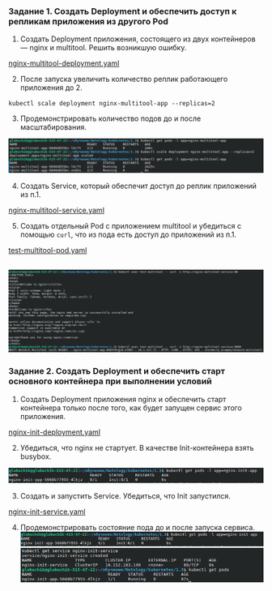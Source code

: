 ### Задание 1. Создать Deployment и обеспечить доступ к репликам приложения из другого Pod

1. Создать Deployment приложения, состоящего из двух контейнеров — nginx и multitool. Решить возникшую ошибку.

[nginx-multitool-deployment.yaml](nginx-multitool-deployment.yaml)

2. После запуска увеличить количество реплик работающего приложения до 2.
```
kubectl scale deployment nginx-multitool-app --replicas=2
```
3. Продемонстрировать количество подов до и после масштабирования.

![](2.png)

4. Создать Service, который обеспечит доступ до реплик приложений из п.1.

[nginx-multitool-service.yaml](nginx-multitool-service.yaml)

5. Создать отдельный Pod с приложением multitool и убедиться с помощью `curl`, что из пода есть доступ до приложений из п.1.

[test-multitool-pod.yaml](test-multitool-pod.yaml)

![](3.png)
------

### Задание 2. Создать Deployment и обеспечить старт основного контейнера при выполнении условий

1. Создать Deployment приложения nginx и обеспечить старт контейнера только после того, как будет запущен сервис этого приложения.

[nginx-init-deployment.yaml](nginx-init-deployment.yaml)

2. Убедиться, что nginx не стартует. В качестве Init-контейнера взять busybox.

![](4.png)

3. Создать и запустить Service. Убедиться, что Init запустился.

[nginx-init-service.yaml](nginx-init-service.yaml)

4. Продемонстрировать состояние пода до и после запуска сервиса.
![](4.png)
![](5.png)
